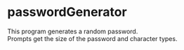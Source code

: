 # passwordGenerator

This program generates a random password.<br>
Prompts get the size of the password and character types.<br>
